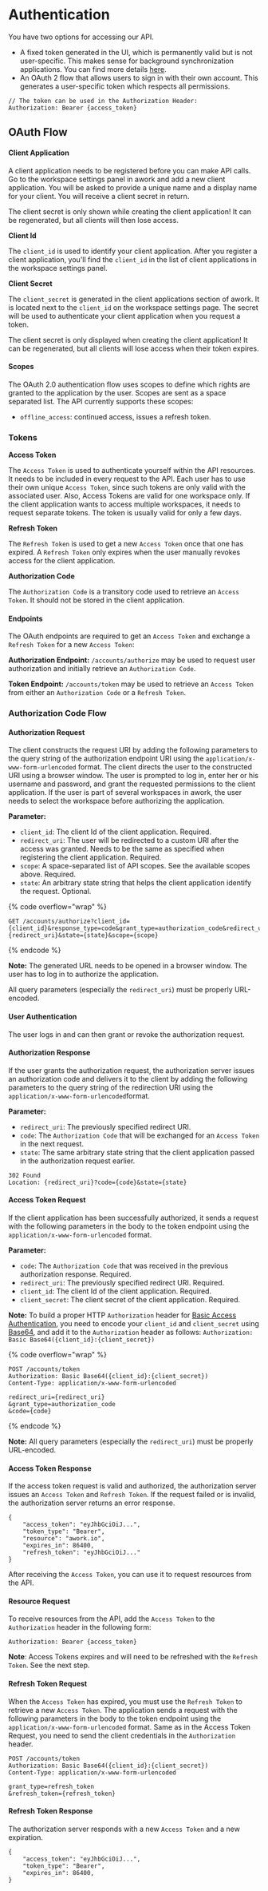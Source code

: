 # Authentication

You have two options for accessing our API.&#x20;

* A fixed token generated in the UI, which is permanently valid but is not user-specific. This makes sense for background synchronization applications. You can find more details [here](https://support.awork.com/en/articles/5415664-client-applications-and-api-keys).
* An OAuth 2 flow that allows users to sign in with their own account. This generates a user-specific token which respects all permissions.

```aspnet
// The token can be used in the Authorization Header:
Authorization: Bearer {access_token}
```

## OAuth Flow

#### Client Application <a href="#authentication-clientapplication" id="authentication-clientapplication"></a>

A client application needs to be registered before you can make API calls. Go to the workspace settings panel in awork and add a new client application. You will be asked to provide a unique name and a display name for your client. You will receive a client secret in return.

The client secret is only shown while creating the client application! It can be regenerated, but all clients will then lose access.

**Client Id**

The `client_id` is used to identify your client application. After you register a client application, you'll find the `client_id` in the list of client applications in the workspace settings panel.

**Client Secret**

The `client_secret` is generated in the client applications section of awork. It is located next to the `client_id` on the workspace settings page. The secret will be used to authenticate your client application when you request a token.

The client secret is only displayed when creating the client application! It can be regenerated, but all clients will lose access when their token expires.

#### Scopes <a href="#authentication-scopes" id="authentication-scopes"></a>

The OAuth 2.0 authentication flow uses scopes to define which rights are granted to the application by the user. Scopes are sent as a space separated list. The API currently supports these scopes:

* `offline_access`: continued access, issues a refresh token.

### Tokens

**Access Token**

The `Access Token` is used to authenticate yourself within the API resources. It needs to be included in every request to the API. Each user has to use their own unique `Access Token`, since such tokens are only valid with the associated user. Also, Access Tokens are valid for one workspace only. If the client application wants to access multiple workspaces, it needs to request separate tokens. The token is usually valid for only a few days.

**Refresh Token**

The `Refresh Token` is used to get a new `Access Token` once that one has expired. A `Refresh Token` only expires when the user manually revokes access for the client application.

**Authorization Code**

The `Authorization Code` is a transitory code used to retrieve an `Access Token`. It should not be stored in the client application.

#### Endpoints <a href="#authentication-endpoints" id="authentication-endpoints"></a>

The OAuth endpoints are required to get an `Access Token` and exchange a `Refresh Token` for a new `Access Token`:

**Authorization Endpoint:** `/accounts/authorize` may be used to request user authorization and initially retrieve an `Authorization Code`.

**Token Endpoint:** `/accounts/token` may be used to retrieve an `Access Token` from either an `Authorization Code` or a `Refresh Token`.

### Authorization Code Flow <a href="#authentication-authorizationcodeflow" id="authentication-authorizationcodeflow"></a>

#### Authorization Request <a href="#authentication-authorizationrequest" id="authentication-authorizationrequest"></a>

The client constructs the request URI by adding the following parameters to the query string of the authorization endpoint URI using the `application/x-www-form-urlencoded` format. The client directs the user to the constructed URI using a browser window. The user is prompted to log in, enter her or his username and password, and grant the requested permissions to the client application. If the user is part of several workspaces in awork, the user needs to select the workspace before authorizing the application.

**Parameter:**

* `client_id`: The client Id of the client application. Required.
* `redirect_uri`: The user will be redirected to a custom URI after the access was granted. Needs to be the same as specified when registering the client application. Required.
* `scope`: A space-separated list of API scopes. See the available scopes above. Required.
* `state`: An arbitrary state string that helps the client application identify the request. Optional.

{% code overflow="wrap" %}
```
GET /accounts/authorize?client_id={client_id}&response_type=code&grant_type=authorization_code&redirect_uri={redirect_uri}&state={state}&scope={scope}
```
{% endcode %}

**Note:** The generated URL needs to be opened in a browser window. The user has to log in to authorize the application.

All query parameters (especially the `redirect_uri`) must be properly URL-encoded.

#### User Authentication <a href="#authentication-userauthentication" id="authentication-userauthentication"></a>

The user logs in and can then grant or revoke the authorization request.

#### Authorization Response <a href="#authentication-authorizationresponse" id="authentication-authorizationresponse"></a>

If the user grants the authorization request, the authorization server issues an authorization code and delivers it to the client by adding the following parameters to the query string of the redirection URI using the `application/x-www-form-urlencoded`format.

**Parameter:**

* `redirect_uri`: The previously specified redirect URI.
* `code`: The `Authorization Code` that will be exchanged for an `Access Token` in the next request.
* `state`: The same arbitrary state string that the client application passed in the authorization request earlier.

```
302 Found
Location: {redirect_uri}?code={code}&state={state}
```

#### Access Token Request <a href="#authentication-accesstokenrequest" id="authentication-accesstokenrequest"></a>

If the client application has been successfully authorized, it sends a request with the following parameters in the body to the token endpoint using the `application/x-www-form-urlencoded` format.

**Parameter:**

* `code`: The `Authorization Code` that was received in the previous authorization response. Required.
* `redirect_uri`: The previously specified redirect URI. Required.
* `client_id`: The client Id of the client application. Required.
* `client_secret`: The client secret of the client application. Required.

**Note:** To build a proper HTTP `Authorization` header for [Basic Access Authentication](https://en.wikipedia.org/wiki/Basic\_access\_authentication), you need to encode your `client_id` and `client_secret` using [Base64](https://en.wikipedia.org/wiki/Base64), and add it to the `Authorization` header as follows: `Authorization: Basic Base64({client_id}:{client_secret})`

{% code overflow="wrap" %}
```
POST /accounts/token
Authorization: Basic Base64({client_id}:{client_secret})
Content-Type: application/x-www-form-urlencoded

redirect_uri={redirect_uri}
&grant_type=authorization_code
&code={code}
```
{% endcode %}

**Note:** All query parameters (especially the `redirect_uri`) must be properly URL-encoded.

#### Access Token Response <a href="#authentication-accesstokenresponse" id="authentication-accesstokenresponse"></a>

If the access token request is valid and authorized, the authorization server issues an `Access Token` and `Refresh Token`. If the request failed or is invalid, the authorization server returns an error response.

```
{
    "access_token": "eyJhbGciOiJ...",
    "token_type": "Bearer",
    "resource": "awork.io",
    "expires_in": 86400,
    "refresh_token": "eyJhbGciOiJ..."
}
```

After receiving the `Access Token`, you can use it to request resources from the API.

#### Resource Request <a href="#authentication-resourcerequest" id="authentication-resourcerequest"></a>

To receive resources from the API, add the `Access Token` to the `Authorization` header in the following form:

```
Authorization: Bearer {access_token}
```

**Note**: Access Tokens expires and will need to be refreshed with the `Refresh Token`. See the next step.

#### Refresh Token Request <a href="#authentication-resourcerequest" id="authentication-resourcerequest"></a>

When the `Access Token` has expired, you must use the `Refresh Token` to retrieve a new `Access Token`. The application sends a request with the following parameters in the body to the token endpoint using the `application/x-www-form-urlencoded` format. Same as in the Access Token Request, you need to send the client credentials in the `Authorization` header.

```
POST /accounts/token
Authorization: Basic Base64({client_id}:{client_secret})
Content-Type: application/x-www-form-urlencoded

grant_type=refresh_token
&refresh_token={refresh_token}
```

#### Refresh Token Response

The authorization server responds with a new `Access Token` and a new expiration.

```
{
    "access_token": "eyJhbGciOiJ...",
    "token_type": "Bearer",
    "expires_in": 86400,
}
```
